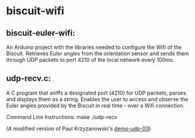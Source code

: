 # biscuit-wifi

## biscuit-euler-wifi:

An Arduino project with the libraries needed to configure the Wifi of the Biscuit. Retrieves Euler angles from the orientation sensor and sends them through UDP packets to port 4210 of the local network every 100ms.

## udp-recv.c:

A C program that sniffs a designated port (4210) for UDP packets, parses and displays them as a string. Enables the user to access and observe the Euler angles provided by the Biscuit in real time - over a Wifi connection.

Command Line Instructions:    make
                              ./udp-recv


(A modified version of Paul Krzyzanowski's [demo-udp-03](https://www.cs.rutgers.edu/~pxk/417/notes/sockets/demo-udp-03.html))
